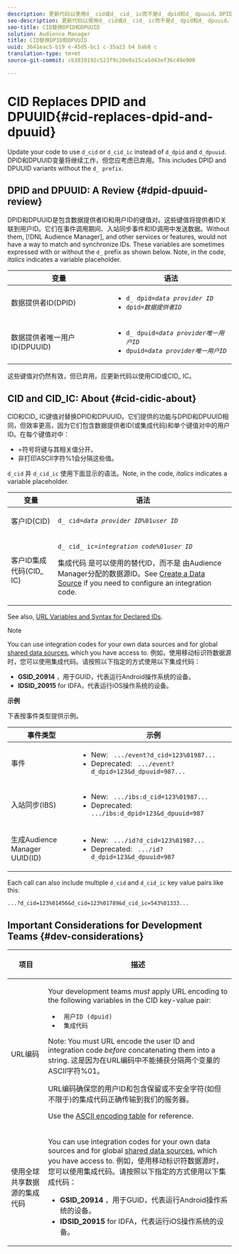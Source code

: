 ```yaml
---
description: 更新代码以使用d_ cid或d_ cid_ ic而不是d_ dpid和d_ dpuuid。DPID和DPUUID变量将继续工作，但您应考虑已弃用。这包括不带d_前缀的DPID和DPUUID变体。
seo-description: 更新代码以使用d_ cid或d_ cid_ ic而不是d_ dpid和d_ dpuuid。DPID和DPUUID变量将继续工作，但您应考虑已弃用。这包括不带d_前缀的DPID和DPUUID变体。
seo-title: CID替换DPID和DPUUID
solution: Audience Manager
title: CID替换DPID和DPUUID
uuid: 3641eac5-b19 e-45d5-bc1 c-35a23 b4 bab8 c
translation-type: tm+mt
source-git-commit: cb3819192c523f9c20e9a15ca5d43ef36c49e900

---
```



# CID Replaces DPID and DPUUID{#cid-replaces-dpid-and-dpuuid}

Update your code to use `d_cid` or `d_cid_ic` instead of `d_dpid` and `d_dpuuid`. DPID和DPUUID变量将继续工作，但您应考虑已弃用。This includes DPID and DPUUID variants without the `d_ prefix`.

## DPID and DPUUID: A Review {#dpid-dpuuid-review}

DPID和DPUUID是包含数据提供者ID和用户ID的键值对。这些键值将提供者ID关联到用户ID。它们在事件调用期间、入站同步事件和ID调用中发送数据。Without them, [!DNL Audience Manager], and other services or features, would not have a way to match and synchronize IDs. These variables are sometimes expressed with or without the `d_` prefix as shown below. Note, in the code, *italics* indicates a variable placeholder.

<table id="table_932B4416AE1E44E4A1E98D779D3B1ED5"> 
 <thead> 
  <tr> 
   <th colname="col1" class="entry"> 变量 </th> 
   <th colname="col2" class="entry"> 语法 </th> 
  </tr> 
 </thead>
 <tbody> 
  <tr> 
   <td colname="col1"> <p>数据提供者ID(DPID) </p> </td> 
   <td colname="col2"> 
    <ul id="ul_0567D39DCE784C20A81EC0845C7B1C6B"> 
     <li id="li_DDD8C18266314987A7C802918F4892A8"> <code>d_ dpid=<i>data provider ID</i></code> </li> 
     <li id="li_80185558932E416698ABD71158303EA8"> <code>dpid=<i>数据提供者ID</i></code> </li> 
    </ul> </td> 
  </tr> 
  <tr> 
   <td colname="col1"> <p>数据提供者唯一用户ID(DPUUID) </p> </td> 
   <td colname="col2"> 
    <ul id="ul_EA7F769523B142CE8FF5886E5CDFF2D9"> 
     <li id="li_C984E2FF0A83495880BB87C610FA3F79"> <code>d_ dpuid=<i>data provider唯一用户ID</i></code> </li> 
     <li id="li_DCFFAC995DCC49F489ACEFD97A06F877"> <code>dpuid=<i>data provider唯一用户ID</i></code> </li> 
    </ul> </td> 
  </tr> 
 </tbody> 
</table>

这些键值对仍然有效，但已弃用。应更新代码以使用CID或CID_ IC。

## CID and CID_IC: About {#cid-cidic-about}

CID和CID_ IC键值对替换DPID和DPUUID。它们提供的功能与DPID和DPUUID相同，但效率更高，因为它们包含数据提供者ID(或集成代码)和单个键值对中的用户ID。在每个键值对中：

* =符号将键与其相关值分开。
* 非打印ASCII字符%1会分隔这些值。

`d_cid` 并 `d_cid_ic` 使用下面显示的语法。Note, in the code, *italics* indicates a variable placeholder.

<table id="table_0C8A4F8FDBC84416B4EB476F67BCFA8E"> 
 <thead> 
  <tr> 
   <th colname="col1" class="entry"> 变量 </th> 
   <th colname="col2" class="entry"> 语法 </th> 
  </tr> 
 </thead>
 <tbody> 
  <tr> 
   <td colname="col1"> <p>客户ID(CID) </p> </td> 
   <td colname="col2"> <p> <code>d_ cid=<i>data provider ID</i>%01<i>user ID</i></code> </p> </td> 
  </tr> 
  <tr> 
   <td colname="col1"> <p>客户ID集成代码(CID_ IC) </p> </td> 
   <td colname="col2"> <p> <code>d_ cid_ ic=<i>integration code</i>%01<i>user ID</i></code> </p> <p> <span class="term"> 集成代码</span> 是可以使用的替代ID，而不是 <span class="keyword"> 由Audience Manager分配的数据源ID</span>。See <a href="../features/manage-datasources.md#create-data-source"> Create a Data Source</a> if you need to configure an integration code. </p> </td> 
  </tr> 
 </tbody> 
</table>

See also, [URL Variables and Syntax for Declared IDs](../features/declared-ids.md#variables-and-syntax).

>[!NOTE]
>
>You can use integration codes for your own data sources and for global [shared data sources](../features/datasources-list-and-settings.md#settings-menu-options), which you have access to. 例如，使用移动标识符数据源时，您可以使用集成代码。请按照以下指定的方式使用以下集成代码：

* **GSID_20914** ，用于GUID，代表运行Android操作系统的设备。
* **IDSID_20915** for IDFA，代表运行iOS操作系统的设备。

**示例**

下表按事件类型提供示例。

<table id="table_097A58CCD6E64C4DB0652271A4F31AE8"> 
 <thead> 
  <tr> 
   <th colname="col1" class="entry"> 事件类型 </th> 
   <th colname="col2" class="entry"> 示例 </th> 
  </tr>
 </thead>
 <tbody> 
  <tr> 
   <td colname="col1"> <p>事件 </p> </td> 
   <td colname="col2"> 
    <ul id="ul_6EAB4188C6954512A28D1A8328794BCB"> 
     <li id="li_344AAEF1622343489E2AD6E2929CEA98">New: <code> .../event?d_cid=123%01987...</code> </li> 
     <li id="li_B673C1BA5AD24C46AB8F8232EF89CE89">Deprecated: <code> .../event?d_dpid=123&amp;d_dpuuid=987...</code> </li> 
    </ul> </td> 
  </tr> 
  <tr> 
   <td colname="col1"> <p>入站同步(IBS) </p> </td> 
   <td colname="col2"> 
    <ul id="ul_78270745CBC2469B8CA9EDB7032B8F92"> 
     <li id="li_8C4620A04504442185F013F74E6B0647">New: <code> .../ibs:d_cid=123%01987...</code> </li> 
     <li id="li_2A8F761C76334C1BB097CF1A9D7E8429">Deprecated: <code> .../ibs:d_dpid=123&amp;d_dpuuid=987</code> </li> 
    </ul> </td> 
  </tr> 
  <tr> 
   <td colname="col1"> <p>生成Audience Manager UUID(ID) </p> </td> 
   <td colname="col2"> 
    <ul id="ul_EAA764DCFF7244F69ABF67ACEE13E579"> 
     <li id="li_18467A531FAF454A881CBD157BBFD6D2">New: <code> .../id?d_cid=123%01987...</code> </li> 
     <li id="li_433C33F7BC284362AC7CC3C9DC0BF471">Deprecated: <code> .../id?d_dpid=123&amp;d_dpuuid=987</code> </li> 
    </ul> </td> 
  </tr> 
 </tbody> 
</table>

Each call can also include multiple `d_cid` and `d_cid_ic` key value pairs like this:

```
...?d_cid=123%01456&d_cid=123%01789&d_cid_ic=543%01333...
```

## Important Considerations for Development Teams {#dev-considerations}

<table id="table_5DD068FAE68A42CDB49B6C064706802A"> 
 <thead> 
  <tr> 
   <th colname="col1" class="entry"> <p>项目 </p> </th> 
   <th colname="col2" class="entry"> <p>描述 </p> </th> 
  </tr>
 </thead>
 <tbody> 
  <tr> 
   <td colname="col1"> <p>URL编码 </p> </td> 
   <td colname="col2"> <p>Your development teams <i>must</i> apply URL encoding to the following variables in the CID key-value pair: </p> <p> 
     <ul id="ul_66DCB63C60914057B2BE21F49D9A36CA"> 
      <li id="li_6D82B4DB40BB4BB0B8FAF5841577FAAC"><code> 用户ID</code><code> (dpuid)</code> </li> 
      <li id="li_D2F94B07B0D84B09A5CDFA48518DDD62"><code> 集成代码</code> </li> 
     </ul> </p> <p> <p>Note: You must URL encode the user ID and integration code <i>before</i> concatenating them into a string. 这是因为在URL编码中不能捕获分隔两个变量的ASCII字符%01。 </p> </p> <p>URL编码确保您的用户ID和包含保留或不安全字符(如但不限于)的集成代码正确传输到我们的服务器。 </p> <p>Use the <a href="https://www.w3schools.com/tags/ref_urlencode.asp" format="https" scope="external"> ASCII encoding table</a> for reference. </p> </td> 
  </tr> 
  <tr> 
   <td colname="col1"> <p>使用全球共享数据源的集成代码 </p> </td> 
   <td colname="col2"> <p>You can use integration codes for your own data sources and for global <a href="../features/datasources-list-and-settings.md#settings-menu-options"> shared data sources</a>, which you have access to. 例如，使用移动标识符数据源时，您可以使用集成代码。请按照以下指定的方式使用以下集成代码： </p> <p> 
     <ul id="ul_B306EE96A3BD4CE982E113D5E23826CF"> 
      <li id="li_3340C7AFA9AB4105A2CCF3E476EC7552"> <b>GSID_20914</b> ，用于GUID，代表运行Android操作系统的设备。 </li> 
      <li id="li_779D9F08021043FCB233A0ABF5160C76"> <b>IDSID_20915</b> for IDFA，代表运行iOS操作系统的设备。 </li> 
     </ul> </p> </td> 
  </tr> 
 </tbody> 
</table>

